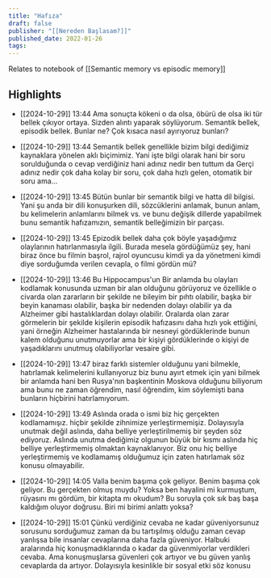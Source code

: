 ```yaml
---
title: "Hafıza"
draft: false
publisher: "[[Nereden Başlasam?]]"
published_date: 2022-01-26
tags:
---
```


Relates to notebook of [[Semantic memory vs episodic memory]]
## Highlights
* [[2024-10-29]] 13:44  Ama sonuçta kökeni o da olsa, öbürü de olsa iki tür bellek çıkıyor ortaya. Sizden alıntı yaparak söylüyorum. Semantik bellek, episodik bellek. Bunlar ne? Çok kısaca nasıl ayırıyoruz bunları?

* [[2024-10-29]] 13:44  Semantik bellek genellikle bizim bilgi dediğimiz kaynaklara yönelen aklı biçimimiz. Yani işte bilgi olarak hani bir soru sorulduğunda o cevap verdiğiniz hani adınız nedir ben tuttum da Gerçi adınız nedir çok daha kolay bir soru, çok daha hızlı gelen, otomatik bir soru ama...

* [[2024-10-29]] 13:45  Bütün bunlar bir semantik bilgi ve hatta dil bilgisi. Yani şu anda bir dili konuşurken dili, sözcüklerini anlamak, bunun anlam, bu kelimelerin anlamlarını bilmek vs. ve bunu değişik dillerde yapabilmek bunu semantik hafızamızın, semantik belleğimizin bir parçası.

* [[2024-10-29]] 13:45  Epizodik bellek daha çok böyle yaşadığımız olaylarının hatırlanmasıyla ilgili. Burada mesela gördüğümüz şey, hani biraz önce bu filmin başrol, rajrol oyuncusu kimdi ya da yönetmeni kimdi diye sorduğumda verilen cevapla, o filmi gördün mü?

* [[2024-10-29]] 13:46  Bu Hippocampus'un Bir anlamda bu olayları kodlamak konusunda uzman bir alan olduğunu görüyoruz ve özellikle o civarda olan zararların bir şekilde ne bileyim bir pıhtı olabilir, başka bir beyin kanaması olabilir, başka bir nedenden dolayı olabilir ya da Alzheimer gibi hastalıklardan dolayı olabilir. Oralarda olan zarar görmelerin bir şekilde kişilerin episodik hafızasını daha hızlı yok ettiğini, yani örneğin Alzheimer hastalarında bir nesneyi gördüklerinde bunun kalem olduğunu unutmuyorlar ama bir kişiyi gördüklerinde o kişiyi de yaşadıklarını unutmuş olabiliyorlar vesaire gibi.

* [[2024-10-29]] 13:47  biraz farklı sistemler olduğunu yani bilmekle, hatırlamak kelimelerini kullanıyoruz biz bunu ayırt etmek için yani bilmek bir anlamda hani ben Rusya'nın başkentinin Moskova olduğunu biliyorum ama bunu ne zaman öğrendim, nasıl öğrendim, kim söylemişti bana bunların hiçbirini hatırlamıyorum.

* [[2024-10-29]] 13:49  Aslında orada o ismi biz hiç gerçekten kodlamamışız. hiçbir şekilde zihnimize yerleştirmemişiz. Dolayısıyla unutmak değil aslında, daha belliye yerleştirilmemiş bir şeyden söz ediyoruz. Aslında unutma dediğimiz olgunun büyük bir kısmı aslında hiç belliye yerleştirmemiş olmaktan kaynaklanıyor. Biz onu hiç belliye yerleştirmemiş ve kodlamamış olduğumuz için zaten hatırlamak söz konusu olmayabilir.

* [[2024-10-29]] 14:05  Valla benim başıma çok geliyor. Benim başıma çok geliyor. Bu gerçekten olmuş muydu? Yoksa ben hayalini mi kurmuştum, rüyasını mı gördüm, bir kitapta mı okudum? Bu soruyla çok sık baş başa kaldığım oluyor doğrusu. Biri mi birimi anlattı yoksa?

* [[2024-10-29]] 15:01  Çünkü verdiğiniz cevaba ne kadar güveniyorsunuz sorusunu sorduğumuz zaman da bu tartışılmış olduğu zaman cevap yanlışsa bile insanlar cevaplarına daha fazla güveniyor. Halbuki aralarında hiç konuşmadıklarında o kadar da güvenmiyorlar verdikleri cevaba. Ama konuşmuşlarsa güvenleri çok artıyor ve bu güven yanlış cevaplarda da artıyor. Dolayısıyla kesinlikle bir sosyal etki söz konusu


